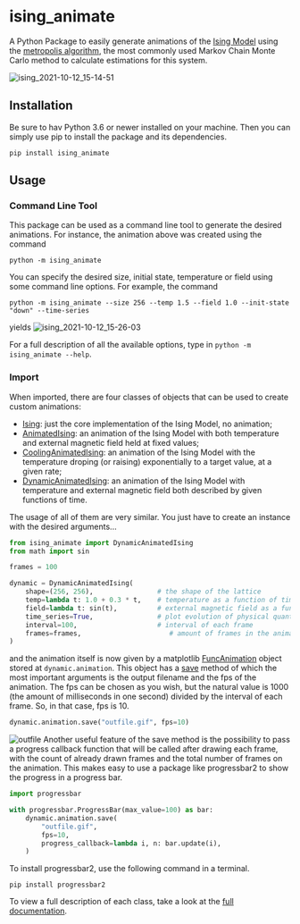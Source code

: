 # ising_animate
A Python Package to easily generate animations of the [Ising Model](https://en.wikipedia.org/wiki/Ising_model) 
using the [metropolis algorithm](https://en.wikipedia.org/wiki/Metropolis%E2%80%93Hastings_algorithm), the most
commonly used Markov Chain Monte Carlo method to calculate estimations for this system.

![ising_2021-10-12_15-14-51](https://user-images.githubusercontent.com/26972046/137008265-33f7b181-7047-4afe-b044-ac5f856df73c.gif)
## Installation

Be sure to hav Python 3.6 or newer installed on your machine. Then you can simply use pip to install the package and its dependencies.
```
pip install ising_animate
```
## Usage

### Command Line Tool
This package can be used as a command line tool to generate the desired animations. For instance, the animation above was created using the command

```
python -m ising_animate
```
You can specify the desired size, initial state, temperature or field using some command line options. For example, the command
```
python -m ising_animate --size 256 --temp 1.5 --field 1.0 --init-state "down" --time-series
```
yields
![ising_2021-10-12_15-26-03](https://user-images.githubusercontent.com/26972046/137010154-bc7d30c0-7ab3-44a9-b8a4-8e76f3e5b2c7.gif)

For a full description of all the available options, type in ```python -m ising_animate --help```.
### Import
When imported, there are four classes of objects that can be used to create custom animations: 
* [Ising](https://davifeliciano.github.io/ising_animate/ising.html#ising_animate.ising.Ising): just the core implementation of the Ising Model, no animation;
* [AnimatedIsing](https://davifeliciano.github.io/ising_animate/ising.html#ising_animate.ising.AnimatedIsing): an animation of the Ising Model with both temperature and external magnetic field held at fixed values;
* [CoolingAnimatedIsing](https://davifeliciano.github.io/ising_animate/ising.html#ising_animate.ising.CoolingAnimatedIsing): an animation of the Ising Model with the temperature droping (or raising) exponentially to a target value, at a given rate;
* [DynamicAnimatedIsing](https://davifeliciano.github.io/ising_animate/ising.html#ising_animate.ising.DynamicAnimatedIsing): an animation of the Ising Model with temperature and external magnetic field both described by given functions of time.

The usage of all of them are very similar. You just have to create an instance with the desired arguments...
```python
from ising_animate import DynamicAnimatedIsing
from math import sin

frames = 100

dynamic = DynamicAnimatedIsing(
    shape=(256, 256),                # the shape of the lattice
    temp=lambda t: 1.0 + 0.3 * t,    # temperature as a function of time
    field=lambda t: sin(t),          # external magnetic field as a function of time
    time_series=True,                # plot evolution of physical quantities over time
    interval=100,                    # interval of each frame
    frames=frames,                      # amount of frames in the animation
)
```
and the animation itself is now given by a matplotlib [FuncAnimation](https://matplotlib.org/stable/api/_as_gen/matplotlib.animation.FuncAnimation.html)
object stored at ```dynamic.animation```. This object has a [save](https://matplotlib.org/stable/api/_as_gen/matplotlib.animation.Animation.html#matplotlib.animation.Animation.save) 
method of which the most important arguments is the output filename and the fps of the animation. The fps can be chosen as you wish,
but the natural value is 1000 (the amount of milliseconds in one second) divided by the interval of each frame. So, in that case, fps is 10.
```python
dynamic.animation.save("outfile.gif", fps=10)
```
![outfile](https://user-images.githubusercontent.com/26972046/137047228-f8a0f75c-fbae-4320-8416-c1aff0503548.gif)
Another useful feature of the save method is the possibility to pass a progress callback function that
will be called after drawing each frame, with the count of already drawn frames and the total number of frames on
the animation. This makes easy to use a package like progressbar2 to show the progress in a progress bar.
```python
import progressbar

with progressbar.ProgressBar(max_value=100) as bar:
    dynamic.animation.save(
        "outfile.gif",
        fps=10,
        progress_callback=lambda i, n: bar.update(i),
    )
```
To install progressbar2, use the following command in a terminal.
```
pip install progressbar2
```
To view a full description of each class, take a look at the [full documentation](https://davifeliciano.github.io/ising_animate/index.html).
